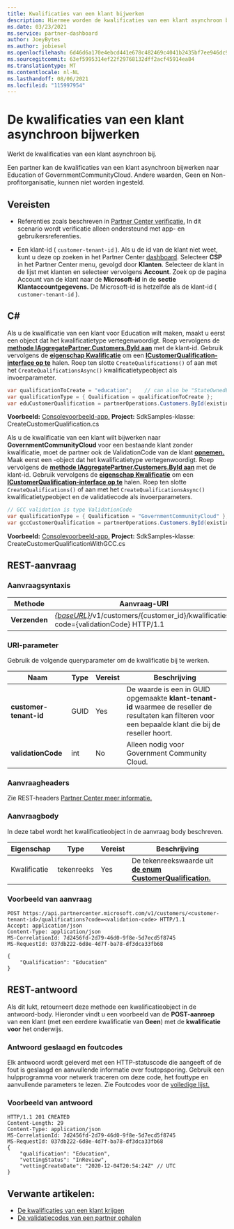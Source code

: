 ```yaml
---
title: Kwalificaties van een klant bijwerken
description: Hiermee worden de kwalificaties van een klant asynchroon bijgewerkt, inclusief het adres dat aan het profiel is gekoppeld.
ms.date: 03/23/2021
ms.service: partner-dashboard
author: JoeyBytes
ms.author: jobiesel
ms.openlocfilehash: 6d46d6a170e4ebcd441e678c482469c4041b2435bf7ee946dc91db554ec4932a
ms.sourcegitcommit: 63ef5995314ef22f29768132dff2acf45914ea84
ms.translationtype: MT
ms.contentlocale: nl-NL
ms.lasthandoff: 08/06/2021
ms.locfileid: "115997954"
---
```

# <a name="update-a-customers-qualifications-asynchronously"></a>De kwalificaties van een klant asynchroon bijwerken

Werkt de kwalificaties van een klant asynchroon bij.

Een partner kan de kwalificaties van een klant asynchroon bijwerken naar Education of GovernmentCommunityCloud. Andere waarden, Geen en Non-profitorganisatie, kunnen niet worden ingesteld.

## <a name="prerequisites"></a>Vereisten

- Referenties zoals beschreven in [Partner Center verificatie.](partner-center-authentication.md) In dit scenario wordt verificatie alleen ondersteund met app- en gebruikersreferenties.

- Een klant-id ( `customer-tenant-id` ). Als u de id van de klant niet weet, kunt u deze op zoeken in het Partner Center [dashboard](https://partner.microsoft.com/dashboard). Selecteer **CSP** in het Partner Center menu, gevolgd door **Klanten**. Selecteer de klant in de lijst met klanten en selecteer vervolgens **Account**. Zoek op de pagina Account van de klant naar de **Microsoft-id** in de **sectie Klantaccountgegevens.** De Microsoft-id is hetzelfde als de klant-id ( `customer-tenant-id` ).

## <a name="c"></a>C\#

Als u de kwalificatie van een klant voor Education wilt maken, maakt u eerst een object dat het kwalificatietype vertegenwoordigt. Roep vervolgens de [**methode IAggregatePartner.Customers.ById aan**](/dotnet/api/microsoft.store.partnercenter.customers.icustomercollection.byid) met de klant-id. Gebruik vervolgens de [**eigenschap Kwalificatie**](/dotnet/api/microsoft.store.partnercenter.customers.icustomer.qualification) om een [**ICustomerQualification-interface op te**](/dotnet/api/microsoft.store.partnercenter.qualification.icustomerqualification) halen. Roep ten slotte `CreateQualifications()` of aan met het `CreateQualificationsAsync()` kwalificatietypeobject als invoerparameter.

``` csharp
var qualificationToCreate = "education";    // can also be "StateOwnedEntity" or "GovernmentCommunityCloud". See GCC example below.
var qualificationType = { Qualification = qualificationToCreate };
var eduCustomerQualification = partnerOperations.Customers.ById(existingCustomer.Id).Qualification.CreateQualifications(qualificationType);
```

**Voorbeeld:** [Consolevoorbeeld-app.](https://github.com/microsoft/Partner-Center-DotNet-Samples) **Project:** SdkSamples-klasse: CreateCustomerQualification.cs 

Als u de kwalificatie van een klant wilt bijwerken naar **GovernmentCommunityCloud** voor een bestaande klant zonder kwalificatie, moet de partner ook de ValidationCode van de klant [**opnemen.**](utility-resources.md#validationcode) Maak eerst een -object dat het kwalificatietype vertegenwoordigt. Roep vervolgens de [**methode IAggregatePartner.Customers.ById aan**](/dotnet/api/microsoft.store.partnercenter.customers.icustomercollection.byid) met de klant-id. Gebruik vervolgens de [**eigenschap Kwalificatie**](/dotnet/api/microsoft.store.partnercenter.customers.icustomer.qualification) om een [**ICustomerQualification-interface op te**](/dotnet/api/microsoft.store.partnercenter.qualification.icustomerqualification) halen. Roep ten slotte `CreateQualifications()` of aan met het `CreateQualificationsAsync()` kwalificatietypeobject en de validatiecode als invoerparameters.

``` csharp
// GCC validation is type ValidationCode
var qualificationType = { Qualification = "GovernmentCommunityCloud" };
var gccCustomerQualification = partnerOperations.Customers.ById(existingCustomer.Id).Qualification.CreateQualifications(qualificationType, gccValidation);
```

**Voorbeeld:** [Consolevoorbeeld-app.](https://github.com/microsoft/Partner-Center-DotNet-Samples) **Project:** SdkSamples-klasse: CreateCustomerQualificationWithGCC.cs 

## <a name="rest-request"></a>REST-aanvraag

### <a name="request-syntax"></a>Aanvraagsyntaxis

| Methode  | Aanvraag-URI                                                                                             |
|---------|---------------------------------------------------------------------------------------------------------|
| **Verzenden** | [*{baseURL}*](partner-center-rest-urls.md)/v1/customers/{customer_id}/kwalificaties?code={validationCode} HTTP/1.1 |

### <a name="uri-parameter"></a>URI-parameter

Gebruik de volgende queryparameter om de kwalificatie bij te werken.

| Naam                   | Type | Vereist | Beschrijving                                                                                                                                            |
|------------------------|------|----------|--------------------------------------------------------------------------------------------------------------------------------------------------------|
| **customer-tenant-id** | GUID | Yes      | De waarde is een in GUID opgemaakte **klant-tenant-id** waarmee de reseller de resultaten kan filteren voor een bepaalde klant die bij de reseller hoort. |
| **validationCode**     | int  | No       | Alleen nodig voor Government Community Cloud.                                                                                                            |

### <a name="request-headers"></a>Aanvraagheaders

Zie REST-headers [Partner Center meer informatie.](headers.md)

### <a name="request-body"></a>Aanvraagbody

In deze tabel wordt het kwalificatieobject in de aanvraag body beschreven.

Eigenschap | Type | Vereist | Beschrijving
-------- | ---- | -------- | -----------
Kwalificatie | tekenreeks | Yes | De tekenreekswaarde uit [**de enum CustomerQualification.**](/dotnet/api/microsoft.store.partnercenter.models.customers.customerqualification)

### <a name="request-example"></a>Voorbeeld van aanvraag

```http
POST https://api.partnercenter.microsoft.com/v1/customers/<customer-tenant-id>/qualifications?code=<validation-code> HTTP/1.1
Accept: application/json
Content-Type: application/json
MS-CorrelationId: 7d2456fd-2d79-46d0-9f8e-5d7ecd5f8745
MS-RequestId: 037db222-6d8e-4d7f-ba78-df3dca33fb68

{
    "Qualification": "Education"
}

```

## <a name="rest-response"></a>REST-antwoord

Als dit lukt, retourneert deze methode een kwalificatieobject in de antwoord-body. Hieronder vindt u een voorbeeld van de **POST-aanroep** van een klant (met een eerdere kwalificatie van **Geen**) met de **kwalificatie voor** het onderwijs.

### <a name="response-success-and-error-codes"></a>Antwoord geslaagd en foutcodes

Elk antwoord wordt geleverd met een HTTP-statuscode die aangeeft of de fout is geslaagd en aanvullende informatie over foutopsporing. Gebruik een hulpprogramma voor netwerk traceren om deze code, het fouttype en aanvullende parameters te lezen. Zie Foutcodes voor de [volledige lijst.](error-codes.md)

### <a name="response-example"></a>Voorbeeld van antwoord

```http
HTTP/1.1 201 CREATED
Content-Length: 29
Content-Type: application/json
MS-CorrelationId: 7d2456fd-2d79-46d0-9f8e-5d7ecd5f8745
MS-RequestId: 037db222-6d8e-4d7f-ba78-df3dca33fb68
{
    "qualification": "Education",
    "vettingStatus": "InReview",
    "vettingCreateDate": "2020-12-04T20:54:24Z" // UTC
}
```

## <a name="related-articles"></a>Verwante artikelen:

- [De kwalificaties van een klant krijgen](./get-customer-qualification-asynchronous.md)
- [De validatiecodes van een partner ophalen](get-a-partner-s-validation-codes.md)
